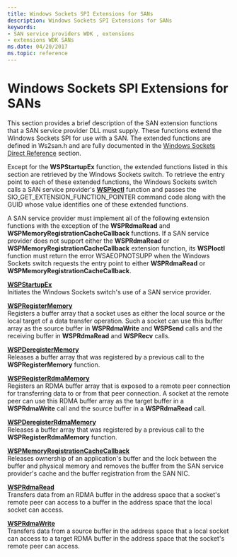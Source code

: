 ```yaml
---
title: Windows Sockets SPI Extensions for SANs
description: Windows Sockets SPI Extensions for SANs
keywords:
- SAN service providers WDK , extensions
- extensions WDK SANs
ms.date: 04/20/2017
ms.topic: reference
---
```


# Windows Sockets SPI Extensions for SANs





This section provides a brief description of the SAN extension functions that a SAN service provider DLL must supply. These functions extend the Windows Sockets SPI for use with a SAN. The extended functions are defined in Ws2san.h and are fully documented in the [Windows Sockets Direct Reference](/previous-versions/windows/hardware/network/ff565857(v=vs.85)) section.

Except for the **WSPStartupEx** function, the extended functions listed in this section are retrieved by the Windows Sockets switch. To retrieve the entry point to each of these extended functions, the Windows Sockets switch calls a SAN service provider's [**WSPIoctl**](/previous-versions/windows/hardware/network/ff566296(v=vs.85)) function and passes the SIO\_GET\_EXTENSION\_FUNCTION\_POINTER command code along with the GUID whose value identifies one of these extended functions.

A SAN service provider must implement all of the following extension functions with the exception of the **WSPRdmaRead** and **WSPMemoryRegistrationCacheCallback** functions. If a SAN service provider does not support either the **WSPRdmaRead** or **WSPMemoryRegistrationCacheCallback** extension function, its **WSPIoctl** function must return the error WSAEOPNOTSUPP when the Windows Sockets switch requests the entry point to either **WSPRdmaRead** or **WSPMemoryRegistrationCacheCallback**.

<a href="" id="wspstartupex"></a>[**WSPStartupEx**](/previous-versions/windows/hardware/network/ff566321(v=vs.85))  
Initiates the Windows Sockets switch's use of a SAN service provider.

<a href="" id="wspregistermemory"></a>[**WSPRegisterMemory**](/previous-versions/windows/hardware/network/ff566311(v=vs.85))  
Registers a buffer array that a socket uses as either the local source or the local target of a data transfer operation. Such a socket can use this buffer array as the source buffer in **WSPRdmaWrite** and **WSPSend** calls and the receiving buffer in **WSPRdmaRead** and **WSPRecv** calls.

<a href="" id="wspderegistermemory"></a>[**WSPDeregisterMemory**](/previous-versions/windows/hardware/network/ff566279(v=vs.85))  
Releases a buffer array that was registered by a previous call to the **WSPRegisterMemory** function.

<a href="" id="wspregisterrdmamemory"></a>[**WSPRegisterRdmaMemory**](/previous-versions/windows/hardware/network/ff566313(v=vs.85))  
Registers an RDMA buffer array that is exposed to a remote peer connection for transferring data to or from that peer connection. A socket at the remote peer can use this RDMA buffer array as the target buffer in a **WSPRdmaWrite** call and the source buffer in a **WSPRdmaRead** call.

<a href="" id="wspderegisterrdmamemory"></a>[**WSPDeregisterRdmaMemory**](/previous-versions/windows/hardware/network/ff566281(v=vs.85))  
Releases a buffer array that was registered by a previous call to the **WSPRegisterRdmaMemory** function.

<a href="" id="--------wspmemoryregistrationcachecallback"></a>[**WSPMemoryRegistrationCacheCallback**](/previous-versions/windows/hardware/network/ff566299(v=vs.85))  
Releases ownership of an application's buffer and the lock between the buffer and physical memory and removes the buffer from the SAN service provider's cache and the buffer registration from the SAN NIC.

<a href="" id="wsprdmaread"></a>[**WSPRdmaRead**](/previous-versions/windows/hardware/network/ff566304(v=vs.85))  
Transfers data from an RDMA buffer in the address space that a socket's remote peer can access to a buffer in the address space that the local socket can access.

<a href="" id="wsprdmawrite"></a>[**WSPRdmaWrite**](/previous-versions/windows/hardware/network/ff566306(v=vs.85))  
Transfers data from a source buffer in the address space that a local socket can access to a target RDMA buffer in the address space that the socket's remote peer can access.

 

